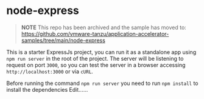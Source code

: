 # node-express

> **NOTE** This repo has been archived and the sample has moved to:  
> https://github.com/vmware-tanzu/application-accelerator-samples/tree/main/node-express

This is a starter ExpressJs project, you can run it as a standalone
app using `npm run server` in the root of the project.
The server will be listening to request on port `3000`,
so you can test the server in a browser accessing `http://localhost:3000` or via `cURL`.

Before running the command `npm run server` you need to run `npm install` to
install the dependencies
Edit......
